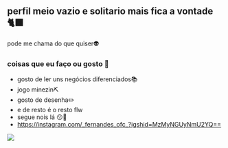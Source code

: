## perfil meio vazio e solitario mais fica a vontade🐈‍⬛

pode me chama do que quiser👽

### coisas que eu faço ou gosto 🎨

- gosto de ler uns negócios diferenciados📚
- jogo minezin⛏️
- gosto de desenha✏️
- e de resto é o resto flw
- segue nois lá 😗🤌
- https://instagram.com/_fernandes_ofc_?igshid=MzMyNGUyNmU2YQ==
  


![](https://media.tenor.com/Ur6nVCDf-z8AAAAC/suguru-geto-geto.gif)  


